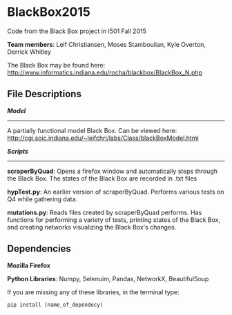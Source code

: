 # BlackBox2015
Code from the Black Box project in I501 Fall 2015

__Team members__: Leif Christiansen, Moses Stamboulian, Kyle Overton, Derrick Whitley

The Black Box may be found here: http://www.informatics.indiana.edu/rocha/blackbox/BlackBox_N.php

File Descriptions
---------------------------------------------------
___Model___
*****************************************************
A partially functional model Black Box. Can be viewed here: http://cgi.soic.indiana.edu/~leifchri/labs/Class/blackBoxModel.html

___Scripts___
******************************************************

__scraperByQuad__: Opens a firefox window and automatically steps through the Black Box. The states of the Black Box are recorded in .txt files

__hypTest.py__: An earlier version of scraperByQuad. Performs various tests on Q4 while gathering data.

__mutations.py__: Reads files created by scraperByQuad performs. Has functions for performing a variety of tests, printing states of the Black Box, and creating networks visualizing the Black Box's changes.

Dependencies
--------------------------------------------------
__Mozilla Firefox__

__Python Libraries__:
Numpy, Selenuim, Pandas, NetworkX, BeautifulSoup

If you are missing any of these libraries, in the terminal type:

    pip install (name_of_dependecy)
